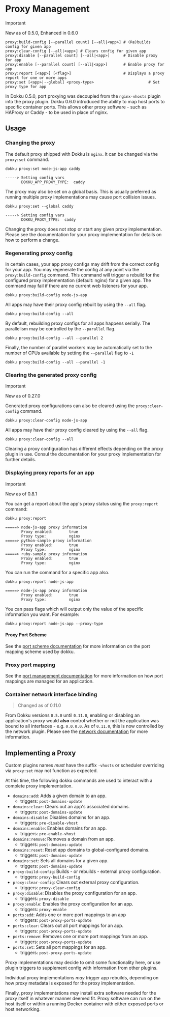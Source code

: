 # Proxy Management

> [!IMPORTANT]
> New as of 0.5.0, Enhanced in 0.6.0

```
proxy:build-config [--parallel count] [--all|<app>] # (Re)builds config for given app
proxy:clear-config [--all|<app>] # Clears config for given app
proxy:disable [--parallel count] [--all|<app>]      # Disable proxy for app
proxy:enable [--parallel count] [--all|<app>]       # Enable proxy for app
proxy:report [<app>] [<flag>]                       # Displays a proxy report for one or more apps
proxy:set [<app>|--global] <proxy-type>                        # Set proxy type for app
```

In Dokku 0.5.0, port proxying was decoupled from the `nginx-vhosts` plugin into the proxy plugin. Dokku 0.6.0 introduced the ability to map host ports to specific container ports. This allows other proxy software - such as HAProxy or Caddy - to be used in place of nginx.

## Usage

### Changing the proxy

The default proxy shipped with Dokku is `nginx`. It can be changed via the `proxy:set` command.

```shell
dokku proxy:set node-js-app caddy
```

```
-----> Setting config vars
       DOKKU_APP_PROXY_TYPE:  caddy
```

The proxy may also be set on a global basis. This is usually preferred as running multiple proxy implementations may cause port collision issues.

```shell
dokku proxy:set --global caddy
```

```
-----> Setting config vars
       DOKKU_PROXY_TYPE:  caddy
```

Changing the proxy does not stop or start any given proxy implementation. Please see the documentation for your proxy implementation for details on how to perform a change.

### Regenerating proxy config

In certain cases, your app proxy configs may drift from the correct config for your app. You may regenerate the config at any point via the `proxy:build-config` command. This command will trigger a rebuild for the configured proxy implementation (default: nginx) for a given app. The command may fail if there are no current web listeners for your app.

```shell
dokku proxy:build-config node-js-app
```

All apps may have their proxy config rebuilt by using the `--all` flag.

```shell
dokku proxy:build-config --all
```

By default, rebuilding proxy configs for all apps happens serially. The parallelism may be controlled by the `--parallel` flag.

```shell
dokku proxy:build-config --all --parallel 2
```

Finally, the number of parallel workers may be automatically set to the number of CPUs available by setting the `--parallel` flag to `-1`

```shell
dokku proxy:build-config --all --parallel -1
```

### Clearing the generated proxy config

> [!IMPORTANT]
> New as of 0.27.0

Generated proxy configurations can also be cleared using the `proxy:clear-config` command.

```shell
dokku proxy:clear-config node-js-app
```

All apps may have their proxy config cleared by using the `--all` flag.

```shell
dokku proxy:clear-config --all
```

Clearing a proxy configuration has different effects depending on the proxy plugin in use. Consul the documentation for your proxy implementation for further details.

### Displaying proxy reports for an app

> [!IMPORTANT]
> New as of 0.8.1

You can get a report about the app's proxy status using the `proxy:report` command:

```shell
dokku proxy:report
```

```
=====> node-js-app proxy information
       Proxy enabled:       true
       Proxy type:          nginx
=====> python-sample proxy information
       Proxy enabled:       true
       Proxy type:          nginx
=====> ruby-sample proxy information
       Proxy enabled:       true
       Proxy type:          nginx
```

You can run the command for a specific app also.

```shell
dokku proxy:report node-js-app
```

```
=====> node-js-app proxy information
       Proxy enabled:       true
       Proxy type:          nginx
```

You can pass flags which will output only the value of the specific information you want. For example:

```shell
dokku proxy:report node-js-app --proxy-type
```

#### Proxy Port Scheme

See the [port scheme documentation](/docs/networking/port-management.md#port-scheme) for more information on the port mapping scheme used by dokku.

### Proxy port mapping

See the [port management documentation](/docs/networking/port-management.md) for more information on how port mappings are managed for an application.

### Container network interface binding

> Changed as of 0.11.0

From Dokku versions `0.5.0` until `0.11.0`, enabling or disabling an application's proxy would **also** control whether or not the application was bound to all interfaces - e.g. `0.0.0.0`. As of `0.11.0`, this is now controlled by the network plugin. Please see the [network documentation](/docs/networking/network.md#container-network-interface-binding) for more information.

## Implementing a Proxy

Custom plugins names _must_ have the suffix `-vhosts` or scheduler overriding via `proxy:set` may not function as expected.

At this time, the following dokku commands are used to interact with a complete proxy implementation.

- `domains:add`: Adds a given domain to an app.
    - triggers: `post-domains-update`
- `domains:clear`: Clears out an app's associated domains.
    - triggers: `post-domains-update`
- `domains:disable`: Disables domains for an app.
    - triggers: `pre-disable-vhost`
- `domains:enable`: Enables domains for an app.
    - triggers: `pre-enable-vhost`
- `domains:remove`: Removes a domain from an app.
    - triggers: `post-domains-update`
- `domains:reset`: Reset app domains to global-configured domains.
    - triggers: `post-domains-update`
- `domains:set`: Sets all domains for a given app.
    - triggers: `post-domains-update`
- `proxy:build-config`: Builds - or rebuilds - external proxy configuration.
    - triggers: `proxy-build-config`
- `proxy:clear-config`: Clears out external proxy configuration.
    - triggers: `proxy-clear-config`
- `proxy:disable`: Disables the proxy configuration for an app.
    - triggers: `proxy-disable`
- `proxy:enable`: Enables the proxy configuration for an app.
    - triggers: `proxy-enable`
- `ports:add`: Adds one or more port mappings to an app
    - triggers: `post-proxy-ports-update`
- `ports:clear`: Clears out all port mappings for an app.
    - triggers: `post-proxy-ports-update`
- `ports:remove`: Removes one or more port mappings from an app.
    - triggers: `post-proxy-ports-update`
- `ports:set`: Sets all port mappings for an app.
    - triggers: `post-proxy-ports-update`

Proxy implementations may decide to omit some functionality here, or use plugin triggers to supplement config with information from other plugins.

Individual proxy implementations _may_ trigger app rebuilds, depending on how proxy metadata is exposed for the proxy implementation.

Finally, proxy implementations _may_ install extra software needed for the proxy itself in whatever manner deemed fit. Proxy software can run on the host itself or within a running Docker container with either exposed ports or host networking.
